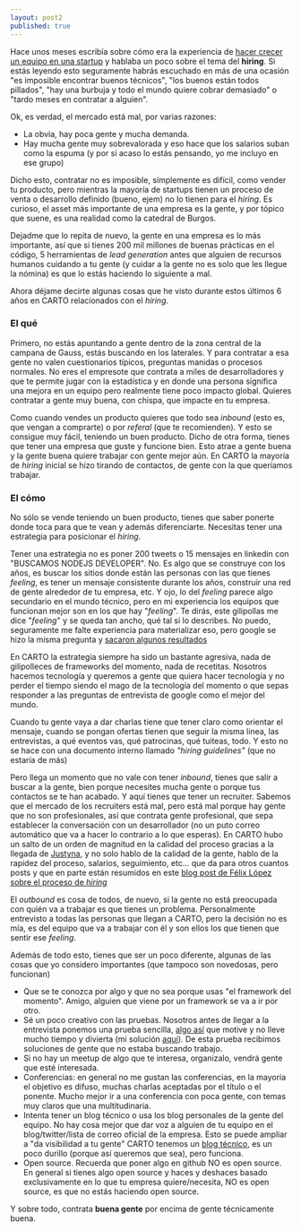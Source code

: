```yaml
---
layout: post2
published: true
---
```


Hace unos meses escribía sobre cómo era la experiencia de [hacer crecer un equipo en una startup](/2017/02/19/escalar-el-equipo-tecnico-en-una-startup.html) y hablaba un poco sobre el tema del **hiring**. Si estás leyendo esto seguramente habrás escuchado en más de una ocasión "es imposible encontrar buenos técnicos", "los buenos están todos pillados", "hay una burbuja y todo el mundo quiere cobrar demasiado" o "tardo meses en contratar a alguien".

Ok, es verdad, el mercado está mal, por varias razones:

- La obvia, hay poca gente y mucha demanda.
- Hay mucha gente muy sobrevalorada y eso hace que los salarios suban como la espuma (y por si acaso lo estás pensando, yo me incluyo en ese grupo)

Dicho esto, contratar no es imposible, símplemente es difícil, como vender tu producto, pero
mientras la mayoría de startups tienen un proceso de venta o desarrollo definido (bueno, ejem) no lo tienen para
el *hiring*. Es curioso, el asset más importante de una empresa es la gente, y por tópico que suene,
es una realidad como la catedral de Burgos.

Dejadme que lo repita de nuevo, la gente en una empresa es lo más importante, así que si tienes 200
mil millones de buenas prácticas en el código, 5 herramientas de *lead generation* antes que alguien
de recursos humanos cuidando a tu gente (y cuidar a la gente no es solo que les llegue la nómina) es que lo estás haciendo lo siguiente a mal.

Ahora déjame decirte algunas cosas que he visto durante estos últimos 6 años en CARTO relacionados
con el *hiring*.

### El qué

Primero, no estás apuntando a gente dentro de la zona central de la campana de Gauss, estás buscando
en los laterales. Y para contratar a esa gente no valen cuestionarios típicos, preguntas manidas o
procesos normales. No eres el empresote que contrata a miles de desarrolladores y que te permite
jugar con la estadística y en donde una persona significa una mejora en un equipo pero realmente tiene poco impacto global. Quieres
contratar a gente muy buena, con chispa, que impacte en tu empresa.

Como cuando vendes un producto quieres que todo sea *inbound* (esto es, que vengan a comprarte) o por
*referal* (que te recomienden). Y esto se consigue muy fácil, teniendo un buen producto. Dicho de otra
forma, tienes que tener una empresa que guste y funcione bien. Esto atrae a gente buena y la gente
buena quiere trabajar con gente mejor aún. En CARTO la mayoría de *hiring* inicial se hizo tirando de
contactos, de gente con la que queríamos trabajar.

### El cómo
No sólo se vende teniendo un buen producto, tienes que saber ponerte donde toca para que te
vean y además diferenciarte. Necesitas tener una estrategia para posicionar el *hiring*.

Tener una estrategia no es poner 200 tweets o 15 mensajes en linkedin con "BUSCAMOS NODEJS DEVELOPER".
No. Es algo que se construye con los años, es buscar los sitios donde están las personas con las que
tienes *feeling*, es tener un mensaje consistente durante los años, construir una red de gente
alrededor de tu empresa, etc. Y ojo, lo del *feeling* parece algo secundario en el mundo técnico, pero
en mi experiencia los equipos que funcionan mejor son en los que hay "*feeling*". Te dirás, este
gilipollas me dice "*feeling*" y se queda tan ancho, qué tal si lo describes. No puedo, seguramente
me falte experiencia para materializar eso, pero google se hizo la misma pregunta y [sacaron algunos
resultados](https://mobile.nytimes.com/2016/02/28/magazine/what-google-learned-from-its-quest-to-build-the-perfect-team.html)

En CARTO la estrategia siempre ha sido un bastante agresiva, nada de gilipolleces de frameworks del
momento, nada de recetitas. Nosotros hacemos tecnología y queremos a gente que quiera hacer
tecnología y no perder el tiempo siendo el mago de la tecnología del momento o que sepas responder a las
preguntas de entrevista de google como el mejor del mundo.

Cuando tu gente vaya a dar charlas tiene que tener claro como orientar el mensaje, cuando se pongan
ofertas tienen que seguir la misma linea, las entrevistas, a qué eventos vas, qué patrocinas, qué
tuiteas, todo. Y esto no se hace con una documento interno llamado *"hiring guidelines"* (que no
estaría de más)

Pero llega un momento que no vale con tener *inbound*, tienes que salir a buscar a la gente, bien
porque necesites mucha gente o porque tus contactos se te han acabado. Y aquí tienes que tener un
recruiter. Sabemos que el mercado de los recruiters está mal, pero está mal porque hay gente que no
son profesionales, así que contrata gente profesional, que sepa establecer la conversación con un
desarrollador (no un puto correo automático que va a hacer lo contrario a lo que esperas). En CARTO
hubo un salto de un orden de magnitud en la calidad del proceso gracias a la llegada de [Justyna](https://twitter.com/Justyna_Adam/), y no solo hablo de la calidad de la gente, hablo de la rapidez del proceso, salarios, seguimiento, etc... que da para otros cuantos posts y que en parte están resumidos en este [blog post de Félix López sobre el proceso de *hiring*](https://managementfromscratch.wordpress.com/2017/10/30/sobre-procesos-de-seleccion/)

El *outbound* es cosa de todos, de nuevo, si la gente no está preocupada con quién va a trabajar es
que tienes un problema. Personalmente entrevisto a todas las personas que llegan a CARTO, pero la
decisión no es mía, es del equipo que va a trabajar con él y son ellos los que tienen que sentir ese
*feeling*.

Además de todo esto, tienes que ser un poco diferente, algunas de las cosas que yo considero
importantes (que tampoco son novedosas, pero funcionan)
- Que se te conozca por algo y que no sea porque usas "el framework del momento". Amigo, alguien que
  viene por un framework se va a ir por otro.
- Sé un poco creativo con las pruebas. Nosotros antes de llegar a la entrevista ponemos una prueba
  sencilla, [algo así](https://gist.github.com/javisantana/b278733c71ebabef0ee6fe2aef56721a) que
  motive y no lleve mucho tiempo y divierta (mi solución [aquí](https://gist.github.com/javisantana/c038fe200be6669991366f5dd4a14560)). De esta prueba recibimos soluciones de gente que no estaba buscando trabajo.
- Si no hay un meetup de algo que te interesa, organizalo, vendrá gente que esté interesada.
- Conferencias: en general no me gustan las conferencias, en la mayoría el objetivo es difuso, muchas
  charlas aceptadas por el título o el ponente. Mucho mejor ir a una conferencia con poca gente, con
  temas muy claros que una multitudinaria.
- Intenta tener un blog técnico o usa los blog personales de la gente del equipo. No hay cosa mejor
  que dar voz a alguien de tu equipo en el blog/twitter/lista de correo oficial de la empresa. Esto
  se puede ampliar a "da visibilidad a tu gente"
  CARTO tenemos un [blog técnico](https://carto.com/blog/inside/), es un poco durillo (porque así queremos que sea), pero funciona.
- Open source. Recuerda que poner algo en github NO es open source. En general si tienes algo
  open source y haces y deshaces basado exclusivamente en lo que tu empresa quiere/necesita, NO es
  open source, es que no estás haciendo open source.

Y sobre todo, contrata **buena gente** por encima de gente técnicamente buena.






